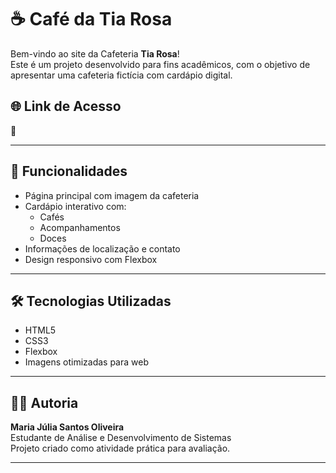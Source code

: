 # ☕ Café da Tia Rosa

Bem-vindo ao site da Cafeteria **Tia Rosa**!  
Este é um projeto desenvolvido para fins acadêmicos, com o objetivo de apresentar uma cafeteria fictícia com cardápio digital.

## 🌐 Link de Acesso
🔗   

---

## 📌 Funcionalidades
- Página principal com imagem da cafeteria
- Cardápio interativo com:
  - Cafés
  - Acompanhamentos
  - Doces
- Informações de localização e contato
- Design responsivo com Flexbox

---

## 🛠️ Tecnologias Utilizadas
- HTML5
- CSS3
- Flexbox
- Imagens otimizadas para web

---

## 👩‍💻 Autoria
**Maria Júlia Santos Oliveira**  
Estudante de Análise e Desenvolvimento de Sistemas  
Projeto criado como atividade prática para avaliação.

---


